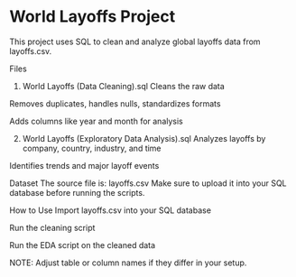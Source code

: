 # World Layoffs Project
This project uses SQL to clean and analyze global layoffs data from layoffs.csv.

Files
1. World Layoffs (Data Cleaning).sql
Cleans the raw data

Removes duplicates, handles nulls, standardizes formats

Adds columns like year and month for analysis

2. World Layoffs (Exploratory Data Analysis).sql
Analyzes layoffs by company, country, industry, and time

Identifies trends and major layoff events

Dataset
The source file is: layoffs.csv
Make sure to upload it into your SQL database before running the scripts.

How to Use
Import layoffs.csv into your SQL database

Run the cleaning script

Run the EDA script on the cleaned data

NOTE: Adjust table or column names if they differ in your setup.

